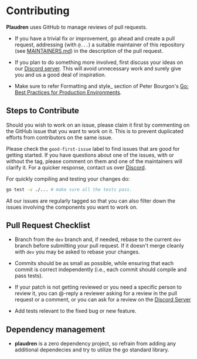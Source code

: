 # Contributing

**Plaudren** uses GitHub to manage reviews of pull requests.
* If you have a trivial fix or improvement, go ahead and create a pull request,
  addressing (with `@...`) a suitable maintainer of this repository (see
  [MAINTAINERS.md](MAINTAINERS.md)) in the description of the pull request.

* If you plan to do something more involved, first discuss your ideas
  on our [Discord server](https://discord.com/invite/Z3PdY9YmHZ).
  This will avoid unnecessary work and surely give you and us a good deal
  of inspiration. 

* Make sure to refer Formatting and style_ section of Peter Bourgon's [Go: Best
  Practices for Production
  Environments](https://peter.bourgon.org/go-in-production/#formatting-and-style).


## Steps to Contribute

Should you wish to work on an issue, please claim it first by commenting on the GitHub issue that you want to work on it. This is to prevent duplicated efforts from contributors on the same issue.

Please check the `good-first-issue` label to find issues that are good for getting started. If you have questions about one of the issues, with or without the tag, please comment on them and one of the maintainers will clarify it. For a quicker response, contact us over [Discord](https://discord.com/invite/Z3PdY9YmHZ).

For quickly compiling and testing your changes do:

```bash
go test -v ./... # make sure all the tests pass.
```

All our issues are regularly tagged so that you can also filter down the issues involving the components you want to work on. 

## Pull Request Checklist

* Branch from the `dev` branch and, if needed, rebase to the current `dev` branch before submitting your pull request. If it doesn't merge cleanly with `dev` you may be asked to rebase your changes.

* Commits should be as small as possible, while ensuring that each commit is correct independently (i.e., each commit should compile and pass tests).

* If your patch is not getting reviewed or you need a specific person to review it, you can @-reply a reviewer asking for a review in the pull request or a comment, or you can ask for a review on the [Discord Server](https://discord.com/invite/Z3PdY9YmHZ)
 
* Add tests relevant to the fixed bug or new feature.

## Dependency management
- **plaudren** is a zero dependency project, so refrain from adding any additional dependecies and try to utilize the go standard library.